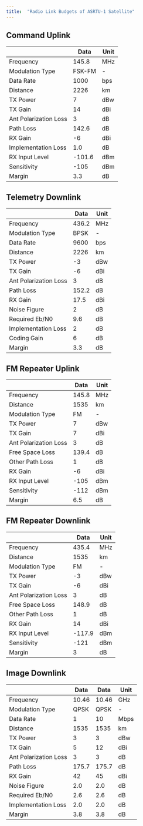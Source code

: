 ```yaml
---
title:  "Radio Link Budgets of ASRTU-1 Satellite"
---
```


## Command Uplink

|                       | Data   | Unit |
| --------------------- | ------ | ---- |
| Frequency             | 145.8  | MHz  |
| Modulation Type       | FSK-FM | -    |
| Data Rate             | 1000   | bps  |
| Distance              | 2226   | km   |
| TX Power              | 7      | dBw  |
| TX Gain               | 14     | dBi  |
| Ant Polarization Loss | 3      | dB   |
| Path Loss             | 142.6  | dB   |
| RX Gain               | -6     | dBi  |
| Implementation Loss   | 1.0    | dB   |
| RX Input Level        | -101.6 | dBm  |
| Sensitivity           | -105   | dBm  |
| Margin                | 3.3    | dB   |

## Telemetry Downlink

|                       | Data  | Unit |
| --------------------- | ----- | ---- |
| Frequency             | 436.2 | MHz  |
| Modulation Type       | BPSK  | -    |
| Data Rate             | 9600  | bps  |
| Distance              | 2226  | km   |
| TX Power              | -3    | dBw  |
| TX Gain               | -6    | dBi  |
| Ant Polarization Loss | 3     | dB   |
| Path Loss             | 152.2 | dB   |
| RX Gain               | 17.5  | dBi  |
| Noise Figure          | 2     | dB   |
| Required Eb/N0        | 9.6   | dB   |
| Implementation Loss   | 2     | dB   |
| Coding Gain           | 6     | dB   |
| Margin                | 3.3   | dB   |

## FM Repeater Uplink

|                       | Data   | Unit |
| --------------------- | ------ | ---- |
| Frequency             | 145.8  | MHz  |
| Distance              | 1535   | km   |
| Modulation Type       | FM     | -    |
| TX Power              | 7      | dBw  |
| TX Gain               | 7      | dBi  |
| Ant Polarization Loss | 3      | dB   |
| Free Space Loss       | 139.4  | dB   |
| Other Path Loss       | 1      | dB   |
| RX Gain               | -6     | dBi  |
| RX Input Level        | -105   | dBm  |
| Sensitivity           | -112   | dBm  |
| Margin                | 6.5    | dB   |

## FM Repeater Downlink

|                       | Data   | Unit |
| --------------------- | ------ | ---- |
| Frequency             | 435.4  | MHz  |
| Distance              | 1535   | km   |
| Modulation Type       | FM     | -    |
| TX Power              | -3     | dBw  |
| TX Gain               | -6     | dBi  |
| Ant Polarization Loss | 3      | dB   |
| Free Space Loss       | 148.9  | dB   |
| Other Path Loss       | 1      | dB   |
| RX Gain               | 14     | dBi  |
| RX Input Level        | -117.9 | dBm  |
| Sensitivity           | -121   | dBm  |
| Margin                | 3      | dB   |

## Image Downlink

|                     | Data  | Data  | Unit |
| ------------------- | ----- | ----- | ---- |
| Frequency           | 10.46 | 10.46 | GHz  |
| Modulation Type     | QPSK  | QPSK  | -    |
| Data Rate           | 1     | 10    | Mbps |
| Distance            | 1535  | 1535  | km   |
| TX Power            | 3     | 3     | dBw  |
| TX Gain             | 5     | 12    | dBi  |
| Ant Polarization Loss      | 3     | 3     | dB   |
| Path Loss           | 175.7 | 175.7 | dB   |
| RX Gain             | 42    | 45    | dBi  |
| Noise Figure        | 2.0   | 2.0   | dB   |
| Required Eb/N0      | 2.6   | 2.6   | dB   |
| Implementation Loss | 2.0   | 2.0   | dB   |
| Margin              | 3.8   | 3.8   | dB   |

